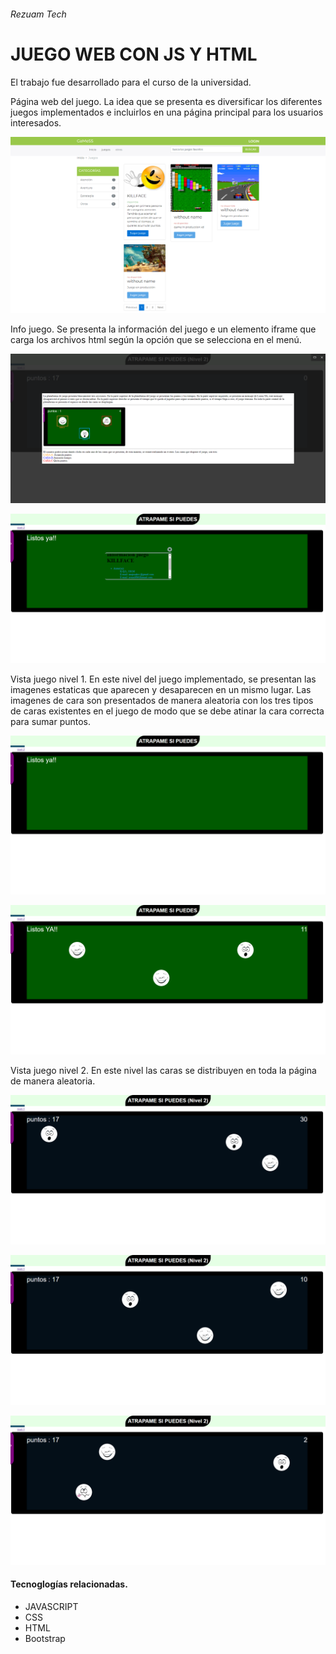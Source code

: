 ###### Rezuam Tech
# JUEGO WEB CON JS Y HTML

El trabajo fue desarrollado para el curso de la universidad.

Página web del juego. La idea que se presenta es diversificar los diferentes juegos implementados e incluirlos en una página principal para los usuarios interesados.

![img-pagina](https://raw.githubusercontent.com/KevinQL/proyectoSW2/master/img/img-readme/img-pgatrapame.png)

Info juego. Se presenta la información del juego e un elemento iframe que carga los archivos html según la opción que se selecciona en el menú.

![img-pagina](https://raw.githubusercontent.com/KevinQL/proyectoSW2/master/img/img-readme/como%20jugar.png)

![img-pagina](https://raw.githubusercontent.com/KevinQL/proyectoSW2/master/img/img-readme/img-info.png)

Vista juego nivel 1. En este nivel del juego implementado, se presentan las imagenes estaticas que aparecen y desaparecen en un mismo lugar. Las imagenes de cara son presentados de manera aleatoria con los tres tipos de caras existentes en el juego de modo que se debe atinar la cara correcta para sumar puntos.   

![img-pagina](https://raw.githubusercontent.com/KevinQL/proyectoSW2/master/img/img-readme/img-juego1.png)

![img-pagina](https://raw.githubusercontent.com/KevinQL/proyectoSW2/master/img/img-readme/img-j2.png)

Vista juego nivel 2. En este nivel las caras se distribuyen en toda la página de manera aleatoria.

![img-pagina](https://raw.githubusercontent.com/KevinQL/proyectoSW2/master/img/img-readme/img-n2j1.png)

![img-pagina](https://raw.githubusercontent.com/KevinQL/proyectoSW2/master/img/img-readme/img-n2j2.png)

![img-pagina](https://raw.githubusercontent.com/KevinQL/proyectoSW2/master/img/img-readme/img-n2j3.png)

#### Tecnoglogías relacionadas.
- JAVASCRIPT
- CSS
- HTML
- Bootstrap
